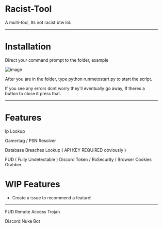 # Racist-Tool
A multi-tool, Its not racist btw lol.
_____________________________________
# Installation

Direct your command prompt to the folder, example

![image](https://github.com/user-attachments/assets/8de6dee2-45cd-4cb4-8d53-b6f0c17204ab)

After you are in the folder, type python runmetostart.py to start the script.

If you see any errors dont worry they'll eventually go away, If theres a button to close it press that.

_____________________________________

# Features 

Ip Lookup

Gamertag / PSN Resolver

Database Breaches Lookup ( API KEY REQUIRED obviously )

FUD ( Fully Undetectable ) Discord Token / RoSecurity / Browser Cookies Grabber.

# WIP Features
* Create a issue to recommend a feature! 
_____________________________________

FUD Remote Access Trojan

Discord Nuke Bot












